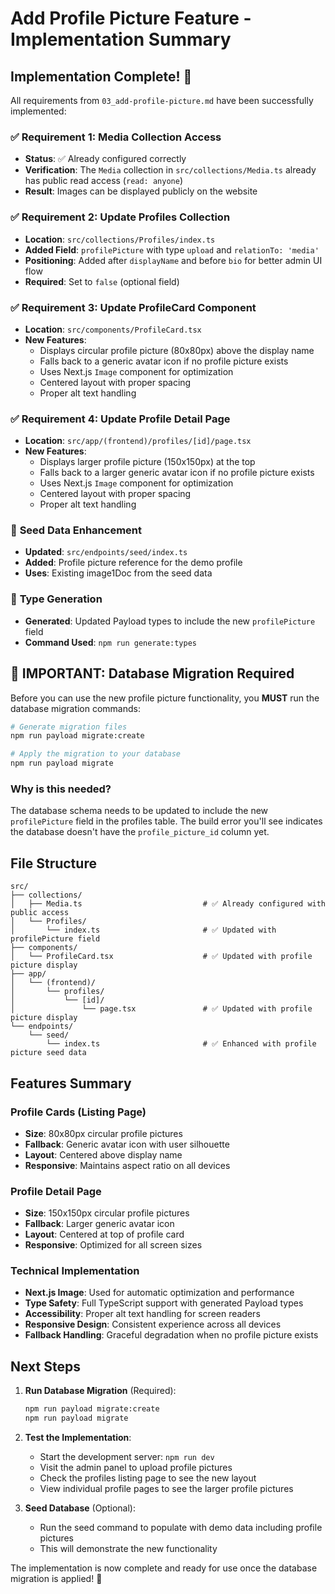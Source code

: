 # Add Profile Picture Feature - Implementation Summary

## Implementation Complete! 🎉

All requirements from `03_add-profile-picture.md` have been successfully implemented:

### ✅ **Requirement 1: Media Collection Access**
- **Status**: ✅ Already configured correctly
- **Verification**: The `Media` collection in `src/collections/Media.ts` already has public read access (`read: anyone`)
- **Result**: Images can be displayed publicly on the website

### ✅ **Requirement 2: Update Profiles Collection**
- **Location**: `src/collections/Profiles/index.ts`
- **Added Field**: `profilePicture` with type `upload` and `relationTo: 'media'`
- **Positioning**: Added after `displayName` and before `bio` for better admin UI flow
- **Required**: Set to `false` (optional field)

### ✅ **Requirement 3: Update ProfileCard Component**
- **Location**: `src/components/ProfileCard.tsx`
- **New Features**:
  - Displays circular profile picture (80x80px) above the display name
  - Falls back to a generic avatar icon if no profile picture exists
  - Uses Next.js `Image` component for optimization
  - Centered layout with proper spacing
  - Proper alt text handling

### ✅ **Requirement 4: Update Profile Detail Page**
- **Location**: `src/app/(frontend)/profiles/[id]/page.tsx`
- **New Features**:
  - Displays larger profile picture (150x150px) at the top
  - Falls back to a larger generic avatar icon if no profile picture exists
  - Uses Next.js `Image` component for optimization
  - Centered layout with proper spacing
  - Proper alt text handling

### 🌱 **Seed Data Enhancement**
- **Updated**: `src/endpoints/seed/index.ts`
- **Added**: Profile picture reference for the demo profile
- **Uses**: Existing image1Doc from the seed data

### 🔧 **Type Generation**
- **Generated**: Updated Payload types to include the new `profilePicture` field
- **Command Used**: `npm run generate:types`

## 🚨 **IMPORTANT: Database Migration Required**

Before you can use the new profile picture functionality, you **MUST** run the database migration commands:

```bash
# Generate migration files
npm run payload migrate:create

# Apply the migration to your database
npm run payload migrate
```

### Why is this needed?
The database schema needs to be updated to include the new `profilePicture` field in the profiles table. The build error you'll see indicates the database doesn't have the `profile_picture_id` column yet.

## File Structure

```
src/
├── collections/
│   ├── Media.ts                           # ✅ Already configured with public access
│   └── Profiles/
│       └── index.ts                       # ✅ Updated with profilePicture field
├── components/
│   └── ProfileCard.tsx                    # ✅ Updated with profile picture display
├── app/
│   └── (frontend)/
│       └── profiles/
│           └── [id]/
│               └── page.tsx               # ✅ Updated with profile picture display
└── endpoints/
    └── seed/
        └── index.ts                       # ✅ Enhanced with profile picture seed data
```

## Features Summary

### Profile Cards (Listing Page)
- **Size**: 80x80px circular profile pictures
- **Fallback**: Generic avatar icon with user silhouette
- **Layout**: Centered above display name
- **Responsive**: Maintains aspect ratio on all devices

### Profile Detail Page
- **Size**: 150x150px circular profile pictures
- **Fallback**: Larger generic avatar icon
- **Layout**: Centered at top of profile card
- **Responsive**: Optimized for all screen sizes

### Technical Implementation
- **Next.js Image**: Used for automatic optimization and performance
- **Type Safety**: Full TypeScript support with generated Payload types
- **Accessibility**: Proper alt text handling for screen readers
- **Responsive Design**: Consistent experience across all devices
- **Fallback Handling**: Graceful degradation when no profile picture exists

## Next Steps

1. **Run Database Migration** (Required):
   ```bash
   npm run payload migrate:create
   npm run payload migrate
   ```

2. **Test the Implementation**:
   - Start the development server: `npm run dev`
   - Visit the admin panel to upload profile pictures
   - Check the profiles listing page to see the new layout
   - View individual profile pages to see the larger profile pictures

3. **Seed Database** (Optional):
   - Run the seed command to populate with demo data including profile pictures
   - This will demonstrate the new functionality

The implementation is now complete and ready for use once the database migration is applied! 🚀
